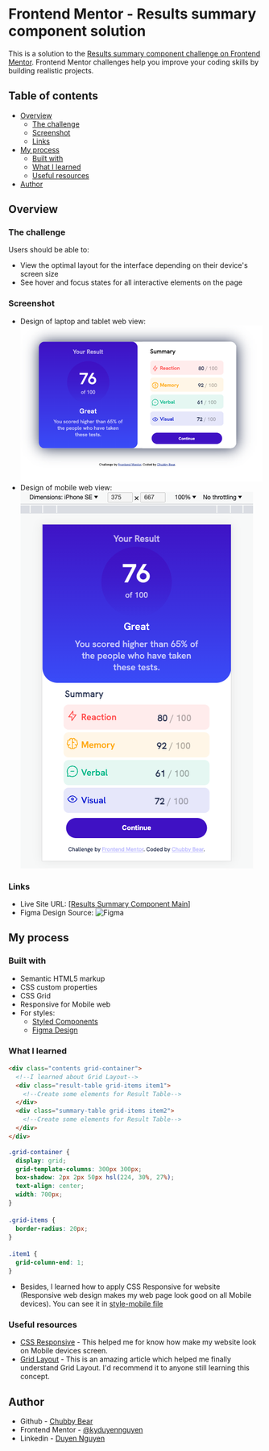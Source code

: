 # Frontend Mentor - Results summary component solution

This is a solution to the [Results summary component challenge on Frontend Mentor](https://www.frontendmentor.io/challenges/results-summary-component-CE_K6s0maV). Frontend Mentor challenges help you improve your coding skills by building realistic projects.

## Table of contents

- [Overview](#overview)
  - [The challenge](#the-challenge)
  - [Screenshot](#screenshot)
  - [Links](#links)
- [My process](#my-process)
  - [Built with](#built-with)
  - [What I learned](#what-i-learned)
  - [Useful resources](#useful-resources)
- [Author](#author)

## Overview

### The challenge

Users should be able to:

- View the optimal layout for the interface depending on their device's screen size
- See hover and focus states for all interactive elements on the page

### Screenshot

- Design of laptop and tablet web view: ![Web-Design](./design/Screenshot_webdesign.png)
- Design of mobile web view: ![Mobile-Design](./design/Screenshot_mobiledesign.png)

### Links

- Live Site URL: [[Results Summary Component Main](https://kyduyennguyen.github.io/frontendmentor/results-summary-component-main/index.html)]
- Figma Design Source: ![Figma](./Figma/)

## My process

### Built with

- Semantic HTML5 markup
- CSS custom properties
- CSS Grid
- Responsive for Mobile web
- For styles:
  - [Styled Components](./style-guide.md)
  - [Figma Design](./Figma/Layout%20for%20Mobile%20and%20Laptop%20Web%20pages.pdf)

### What I learned

```html
<div class="contents grid-container">
  <!--I learned about Grid Layout-->
  <div class="result-table grid-items item1">
    <!--Create some elements for Result Table-->
  </div>
  <div class="summary-table grid-items item2">
    <!--Create some elements for Result Table-->
  </div>
</div>
```

```css
.grid-container {
  display: grid;
  grid-template-columns: 300px 300px;
  box-shadow: 2px 2px 50px hsl(224, 30%, 27%);
  text-align: center;
  width: 700px;
}

.grid-items {
  border-radius: 20px;
}

.item1 {
  grid-column-end: 1;
}
```

- Besides, I learned how to apply CSS Responsive for website (Responsive web design makes my web page look good on all Mobile devices). You can see it in [style-mobile file](./css/style-mobile.css)

### Useful resources

- [CSS Responsive](https://www.w3schools.com/css/css_rwd_intro.asp) - This helped me for know how make my website look on Mobile devices screen.
- [Grid Layout](https://www.w3schools.com/css/css_grid.asp) - This is an amazing article which helped me finally understand Grid Layout. I'd recommend it to anyone still learning this concept.

## Author

- Github - [Chubby Bear](https://github.com/kyduyennguyen)
- Frontend Mentor - [@kyduyennguyen](https://www.frontendmentor.io/profile/kyduyennguyen)
- Linkedin - [Duyen Nguyen](https://www.linkedin.com/in/duyen-nguyen-5b6782146/)
